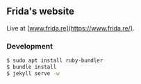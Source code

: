 ## Frida's website

Live at [www.frida.re](https://www.frida.re/).

### Development

```sh
$ sudo apt install ruby-bundler
$ bundle install
$ jekyll serve -w
```
